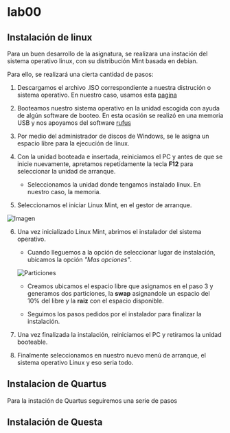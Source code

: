 # lab00

## Instalación de linux

Para un buen desarrollo de la asignatura, se realizara una instación del sistema operativo linux, con su distribución Mint basada en debian.

Para ello, se realizará una cierta cantidad de pasos:

1. Descargamos el archivo .ISO correspondiente a nuestra distrución o sistema operativo. En nuestro caso, usamos esta [pagina](https://www.linuxmint.com/download.php)

2. Booteamos nuestro sistema operativo en la unidad escogida con ayuda de algún software de booteo. En esta ocasión se realizó en una memoria USB y nos apoyamos del software [rufus](https://rufus.ie/es/)

3. Por medio del administrador de discos de Windows, se le asigna un espacio libre para la ejecución de linux.

4. Con la unidad booteada e insertada, reiniciamos el PC y antes de que se inicie nuevamente, apretamos repetídamente la tecla **F12** para seleccionar la unidad de arranque.

    - Seleccionamos la unidad donde tengamos instalado linux. En nuestro caso, la memoria.
5. Seleccionamos el iniciar Linux Mint, en el gestor de arranque.

![Imagen](https://linuxmint-installation-guide.readthedocs.io/es/latest/_images/grub-efi.png)

6. Una vez inicializado Linux Mint, abrimos el instalador del sistema operativo.

    - Cuando lleguemos a la opción de seleccionar lugar de instalación, ubicamos la opción *"Mas opciones"*.

    ![Particiones](https://www.linuxirun.com/5-Tutoriales/Z-Forum/3-Disco-2-EFI/EFI-04.jpg)

    - Creamos ubicamos el espacio libre que asignamos en el paso 3 y generamos dos particiones, la **swap** asignandole un espacio del 10% del libre y la **raiz** con el espacio disponible.

    - Seguimos los pasos pedidos por el instalador para finalizar la instalación.

7. Una vez finalizada la instalación, reiniciamos el PC y retiramos la unidad booteable.

8. Finalmente seleccionamos en nuestro nuevo menú de arranque, el sistema operativo Linux y eso seria todo.
		
## Instalacion de Quartus
Para la instación de Quartus seguiremos una serie de pasos
## Instalación de Questa
